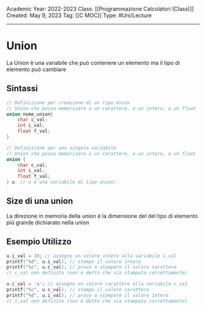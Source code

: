 Academic Year: 2022-2023
Class: [[Programmazione Calcolatori (Class)]]
Created: May 9, 2023
Tag: [[C MOC]]
Type: #Uni/Lecture 

---
# Union 
La Union è una variabile che può contenere un elemento ma il tipo di elemento può cambiare 

## Sintassi
```c
// Definizione per creazione di un tipo Union
// Union che possa memorizare o un carattere, o un intero, o un float
union nome_union{
	char c_val;
	int i_val;
	float f_val;
} 
```

```c
// Definizione per una singola variabile
// Union che possa memorizare o un carattere, o un intero, o un float
union {
	char c_val;
	int i_val;
	float f_val;
} u  // u è una variabile di tipo union;
```

## Size di una union
La direzione in memoria della union è la dimensione del del tipo di elemento più grande dichiarato nella union 

## Esempio Utilizzo 
```c
u.i_val = 10; // assegno un valore intero alla variabile i_val
printf("%d", u.i_val); // stampo il valore intero
printf("%c", u.c_val); // provo a stampare il valore carattere 
// c_val non definito (non è detto che sia stampato correttamente)

u.c_val = 'a'; // assegno un valore carattere alla variabile c_val
printf("%c", u.c_val); // stampo il valore carattere
printf("%d", u.i_val); // provo a stampare il valore intero
// i_val non definito (non è detto che sia stampato correttamente)
```
